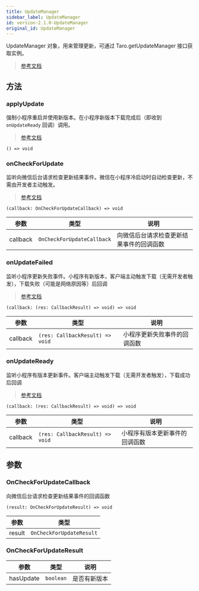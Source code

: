 ```yaml
---
title: UpdateManager
sidebar_label: UpdateManager
id: version-2.1.0-UpdateManager
original_id: UpdateManager
---
```


UpdateManager 对象，用来管理更新，可通过 Taro.getUpdateManager 接口获取实例。

> [参考文档](https://developers.weixin.qq.com/miniprogram/dev/api/base/update/UpdateManager.html)

## 方法

### applyUpdate

强制小程序重启并使用新版本。在小程序新版本下载完成后（即收到 `onUpdateReady` 回调）调用。

> [参考文档](https://developers.weixin.qq.com/miniprogram/dev/api/base/update/UpdateManager.applyUpdate.html)

```tsx
() => void
```

### onCheckForUpdate

监听向微信后台请求检查更新结果事件。微信在小程序冷启动时自动检查更新，不需由开发者主动触发。

> [参考文档](https://developers.weixin.qq.com/miniprogram/dev/api/base/update/UpdateManager.onCheckForUpdate.html)

```tsx
(callback: OnCheckForUpdateCallback) => void
```

<table>
  <thead>
    <tr>
      <th>参数</th>
      <th>类型</th>
      <th>说明</th>
    </tr>
  </thead>
  <tbody>
    <tr>
      <td>callback</td>
      <td><code>OnCheckForUpdateCallback</code></td>
      <td>向微信后台请求检查更新结果事件的回调函数</td>
    </tr>
  </tbody>
</table>

### onUpdateFailed

监听小程序更新失败事件。小程序有新版本，客户端主动触发下载（无需开发者触发），下载失败（可能是网络原因等）后回调

> [参考文档](https://developers.weixin.qq.com/miniprogram/dev/api/base/update/UpdateManager.onUpdateFailed.html)

```tsx
(callback: (res: CallbackResult) => void) => void
```

<table>
  <thead>
    <tr>
      <th>参数</th>
      <th>类型</th>
      <th>说明</th>
    </tr>
  </thead>
  <tbody>
    <tr>
      <td>callback</td>
      <td><code>(res: CallbackResult) =&gt; void</code></td>
      <td>小程序更新失败事件的回调函数</td>
    </tr>
  </tbody>
</table>

### onUpdateReady

监听小程序有版本更新事件。客户端主动触发下载（无需开发者触发），下载成功后回调

> [参考文档](https://developers.weixin.qq.com/miniprogram/dev/api/base/update/UpdateManager.onUpdateReady.html)

```tsx
(callback: (res: CallbackResult) => void) => void
```

<table>
  <thead>
    <tr>
      <th>参数</th>
      <th>类型</th>
      <th>说明</th>
    </tr>
  </thead>
  <tbody>
    <tr>
      <td>callback</td>
      <td><code>(res: CallbackResult) =&gt; void</code></td>
      <td>小程序有版本更新事件的回调函数</td>
    </tr>
  </tbody>
</table>

## 参数

### OnCheckForUpdateCallback

向微信后台请求检查更新结果事件的回调函数

```tsx
(result: OnCheckForUpdateResult) => void
```

<table>
  <thead>
    <tr>
      <th>参数</th>
      <th>类型</th>
    </tr>
  </thead>
  <tbody>
    <tr>
      <td>result</td>
      <td><code>OnCheckForUpdateResult</code></td>
    </tr>
  </tbody>
</table>

### OnCheckForUpdateResult

<table>
  <thead>
    <tr>
      <th>参数</th>
      <th>类型</th>
      <th>说明</th>
    </tr>
  </thead>
  <tbody>
    <tr>
      <td>hasUpdate</td>
      <td><code>boolean</code></td>
      <td>是否有新版本</td>
    </tr>
  </tbody>
</table>
